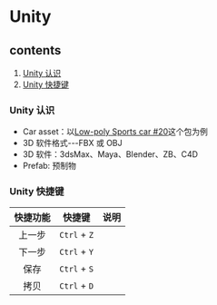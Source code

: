 # Unity

## contents

1. [Unity 认识](#unity_getting_started)
2. [Unity 快捷键](#unity_shortcuts)

<a name="unity_getting_started" id="unity_getting_started"></a>

### Unity 认识

- Car asset：以[Low-poly Sports car #20](https://assetstore.unity.com/packages/3d/vehicles/land/low-poly-sports-car-20-144253)这个包为例
- 3D 软件格式---FBX 或 OBJ
- 3D 软件：3dsMax、Maya、BIender、ZB、C4D
- Prefab: 预制物

<a name="unity_shortcuts" id="unity_shortcuts"></a>

### Unity 快捷键

| 快捷功能 |    快捷键    | 说明 |
| :------: | :----------: | :--: |
|  上一步  | `Ctrl` + `Z` |      |
|  下一步  | `Ctrl` + `Y` |      |
|   保存   | `Ctrl` + `S` |      |
|   拷贝   | `Ctrl` + `D` |      |
